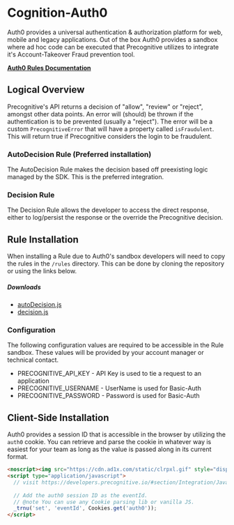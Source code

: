 # Cognition-Auth0

Auth0 provides a universal authentication & authorization platform for web, mobile and legacy applications. Out of the box
Auth0 provides a sandbox where ad hoc code can be executed that Precognitive utilizes to integrate it's Account-Takeover Fraud prevention tool.

**[Auth0 Rules Documentation](https://auth0.com/docs/rules)**

## Logical Overview

Precognitive's API returns a decision of "allow", "review" or "reject", amongst other data points. An error will (should) 
be thrown if the authentication is to be prevented (usually a "reject"). The error will be a custom `PrecognitiveError` that will have a property
called `isFraudulent`. This will return true if Precognitive considers the login to be fraudulent.

### AutoDecision Rule (Preferred installation)

The AutoDecision Rule makes the decision based off preexisting logic managed by the SDK. This is the preferred integration.

### Decision Rule

The Decision Rule allows the developer to access the direct response, either to log/persist the response or the override the 
Precognitive decision.

## Rule Installation 

When installing a Rule due to Auth0's sandbox developers will need to copy the rules in the `/rules` directory. This can be done
by cloning the repository or using the links below.

##### Downloads
* [autoDecision.js](/rules/autoDecision.js)
* [decision.js](/rules/decision.js)

### Configuration

The following configuration values are required to be accessible in the Rule sandbox. These values will be provided by your account
manager or technical contact.
 
* PRECOGNITIVE_API_KEY - API Key is used to tie a request to an application
* PRECOGNITIVE_USERNAME - UserName is used for Basic-Auth 
* PRECOGNITIVE_PASSWORD - Password is used for Basic-Auth

## Client-Side Installation

Auth0 provides a session ID that is accessible in the browser by utilizing the `auth0` cookie. You can retrieve and parse 
the cookie in whatever way is easiest for your team as long as the value is passed along in its current format.

```html
<noscript><img src="https://cdn.ad1x.com/static/clrpxl.gif" style="display: none" /></noscript>
<script type="application/javascript">
  // visit https://developers.precognitive.io/#section/Integration/JavaScriptTag-Deployment to retrieve the full script
  
  // Add the auth0 session ID as the eventId.
  // @note You can use any Cookie parsing lib or vanilla JS.
  _trnu('set', 'eventId', Cookies.get('auth0'));
</script>
``` 

